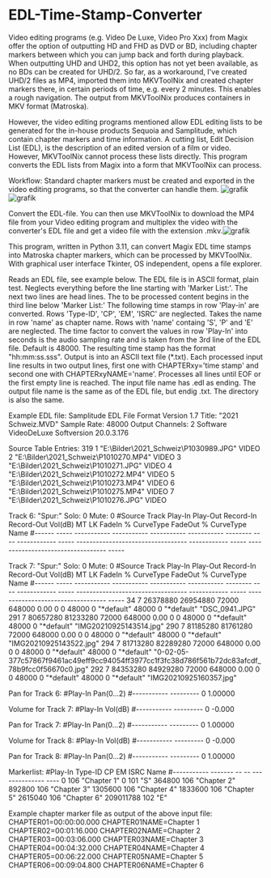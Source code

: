 # EDL-Time-Stamp-Converter
Video editing programs (e.g. Video De Luxe, Video Pro Xxx) from Magix offer the option of outputting HD and FHD as DVD or BD, including chapter markers between which you can jump back and forth during playback. When outputting UHD and UHD2, this option has not yet been available, as no BDs can be created for UHD/2.
So far, as a workaround, I've created UHD/2 files as MP4, imported them into MKVToolNix and created chapter markers there, in certain periods of time, e.g. every 2 minutes. This enables a rough navigation. The output from MKVToolNix produces containers in MKV format (Matroska).

However, the video editing programs mentioned allow EDL editing lists to be generated for the in-house products Sequoia and Samplitude, which contain chapter markers and time information. A cutting list, Edit Decision List (EDL), is the description of an edited version of a film or video. However, MKVToolNix cannot process these lists directly. This program converts the EDL lists from Magix into a form that MKVToolNix can process.

Workflow: Standard chapter markers must be created and exported in the video editing programs, so that the converter can handle them.
![grafik](https://github.com/BraweProg/EDL-Time-Stamp-Converter/assets/125688979/00f9ccbf-0a2e-4c65-935b-7d8c63d666c7)
![grafik](https://github.com/BraweProg/EDL-Time-Stamp-Converter/assets/125688979/3e57bb51-d7cc-48e8-9e82-427992a27637)

Convert the EDL-file. You can then use MKVToolNix to download the MP4 file from your Video editing program and multiplex the video with the converter's EDL file and get a video file with the extension .mkv.![grafik](https://github.com/BraweProg/EDL-Time-Stamp-Converter/assets/125688979/e88a6464-07fd-443f-b565-822ed9150f4b)

This program, written in Python 3.11, can convert Magix EDL time stamps into Matroska chapter markers, which can be processed by MKVToolNix.
With graphical user interface Tkinter, OS independent, opens a file explorer.

Reads an EDL file, see example below. The EDL file is in ASCII format, plain test. Neglects everything before the line starting with 'Marker List:'.
The next two lines are head lines. The to be processed content begins in the third line below 'Marker List:'
The following time stamps in row 'Play-in' are converted. Rows 'Type-ID', 'CP', 'EM', 'ISRC' are neglected. Takes the name in row 'name' as chapter name.
Rows with 'name' containg 'S', 'P' and 'E' are neglected. The time factor to convert the values in row 'Play-In' into seconds is the audio sampling rate
and is taken from the 3rd line of the EDL file. Default is 48000. The resulting time stamp has the format "hh:mm:ss.sss".
Output is into an ASCII text file (*.txt). Each processed input line results in two output lines, first one with CHAPTERxy='time stamp' and second one with CHAPTERxyNAME='name'.
Processes all lines until EOF or the first empty line is reached.
The input file name has .edl as ending. The output file name is the same as of the EDL file, but endig .txt. The directory is also the same.

Example EDL file:
Samplitude EDL File Format Version 1.7 
Title: "2021 Schweiz.MVD" 
Sample Rate: 48000 
Output Channels: 2 
Software VideoDeLuxe 
Softversion 20.0.3.176 

Source Table Entries: 319 
   1 "E:\Bilder\2021_Schweiz\P1030989.JPG" VIDEO
   2 "E:\Bilder\2021_Schweiz\P1010270.MP4" VIDEO
   3 "E:\Bilder\2021_Schweiz\P1010271.JPG" VIDEO
   4 "E:\Bilder\2021_Schweiz\P1010272.MP4" VIDEO
   5 "E:\Bilder\2021_Schweiz\P1010273.MP4" VIDEO
   6 "E:\Bilder\2021_Schweiz\P1010275.MP4" VIDEO
   7 "E:\Bilder\2021_Schweiz\P1010276.JPG" VIDEO

Track 6: "Spur:" Solo: 0 Mute: 0 
#Source Track Play-In     Play-Out    Record-In   Record-Out  Vol(dB)  MT LK FadeIn       %     CurveType                          FadeOut      %     CurveType                          Name
#------ ----- ----------- ----------- ----------- ----------- -------- -- -- ------------ ----- ---------------------------------- ------------ ----- ---------------------------------- -----

Track 7: "Spur:" Solo: 0 Mute: 0 
#Source Track Play-In     Play-Out    Record-In   Record-Out  Vol(dB)  MT LK FadeIn       %     CurveType                          FadeOut      %     CurveType                          Name
#------ ----- ----------- ----------- ----------- ----------- -------- -- -- ------------ ----- ---------------------------------- ------------ ----- ---------------------------------- -----
     34     7    26378880    26954880       72000      648000     0.00  0  0        48000     0 "*default"                                48000     0 "*default"                         "DSC_0941.JPG"
    291     7    80657280    81233280       72000      648000     0.00  0  0        48000     0 "*default"                                48000     0 "*default"                         "IMG20210925143514.jpg"
    290     7    81185280    81761280       72000      648000     0.00  0  0        48000     0 "*default"                                48000     0 "*default"                         "IMG20210925143522.jpg"
    294     7    81713280    82289280       72000      648000     0.00  0  0        48000     0 "*default"                                48000     0 "*default"                         "0-02-05-377c57867f9461ac49eff9cc94054ff3977cc1f3fc38d786f561b72dc83afcdf_78b9fcc0f56670c0.jpg"
    292     7    84353280    84929280       72000      648000     0.00  0  0        48000     0 "*default"                                48000     0 "*default"                         "IMG20210925160357.jpg"

Pan for Track 6:
#Play-In      Pan(0...2)
#----------- ---------
           0   1.00000

Volume for Track 7:
#Play-In       Vol(dB)
#----------- ---------
           0    -0.000

Pan for Track 7:
#Play-In      Pan(0...2)
#----------- ---------
           0   1.00000

Volume for Track 8:
#Play-In       Vol(dB)
#----------- ---------
           0    -0.000

Pan for Track 8:
#Play-In      Pan(0...2)
#----------- ---------
           0   1.00000


Markerlist:
#Play-In     Type-ID CP EM ISRC           Name
#----------- ------- -- -- -------------- ----
           0     106                      "Chapter 1"
           0     101                      "S"
      364800     106                      "Chapter 2"
      892800     106                      "Chapter 3"
     1305600     106                      "Chapter 4"
     1833600     106                      "Chapter 5"
     2615040     106                      "Chapter 6"
   209011788     102                      "E"

Example chapter marker file as output of the above input file:
CHAPTER01=00:00:00.000
CHAPTER01NAME=Chapter 1
CHAPTER02=00:01:16.000
CHAPTER02NAME=Chapter 2
CHAPTER03=00:03:06.000
CHAPTER03NAME=Chapter 3
CHAPTER04=00:04:32.000
CHAPTER04NAME=Chapter 4
CHAPTER05=00:06:22.000
CHAPTER05NAME=Chapter 5
CHAPTER06=00:09:04.800
CHAPTER06NAME=Chapter 6
